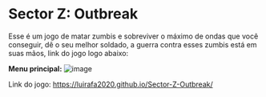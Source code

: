 # Sector Z: Outbreak

Esse é um jogo de matar zumbis e sobreviver o máximo de ondas que você conseguir, dê o seu melhor soldado, a guerra contra esses zumbis está em suas mãos, link do jogo logo abaixo:

**Menu principal:**
![image](https://github.com/user-attachments/assets/87289d67-4901-4a5f-ad5d-26345906418d)

Link do jogo: https://luirafa2020.github.io/Sector-Z-Outbreak/
